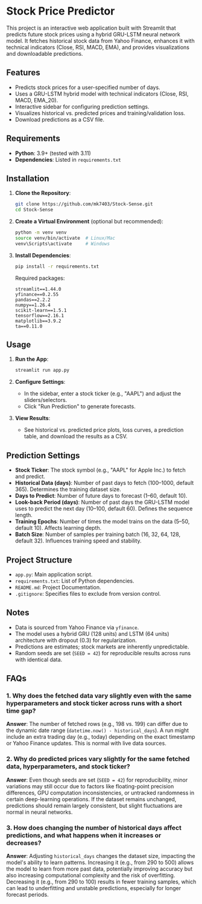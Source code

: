 # Stock Price Predictor

This project is an interactive web application built with Streamlit that predicts future stock prices using a hybrid GRU-LSTM neural network model. It fetches historical stock data from Yahoo Finance, enhances it with technical indicators (Close, RSI, MACD, EMA), and provides visualizations and downloadable predictions.

## Features
- Predicts stock prices for a user-specified number of days.
- Uses a GRU-LSTM hybrid model with technical indicators (Close, RSI, MACD, EMA_20).
- Interactive sidebar for configuring prediction settings.
- Visualizes historical vs. predicted prices and training/validation loss.
- Download predictions as a CSV file.

## Requirements
- **Python**: 3.9+ (tested with 3.11)
- **Dependencies**: Listed in `requirements.txt`

## Installation
1. **Clone the Repository**:
   ```bash
   git clone https://github.com/mk7403/Stock-Sense.git
   cd Stock-Sense
   ```

2. **Create a Virtual Environment** (optional but recommended):
   ```bash
   python -m venv venv
   source venv/bin/activate  # Linux/Mac
   venv\Scripts\activate     # Windows
   ```

3. **Install Dependencies**:
   ```bash
   pip install -r requirements.txt
   ```
   Required packages:
   ```
   streamlit==1.44.0
   yfinance==0.2.55
   pandas==2.2.2
   numpy==1.26.4
   scikit-learn==1.5.1
   tensorflow==2.16.1
   matplotlib==3.9.2
   ta==0.11.0
   ```

## Usage
1. **Run the App**:
   ```bash
   streamlit run app.py
   ```

2. **Configure Settings**:
   - In the sidebar, enter a stock ticker (e.g., "AAPL") and adjust the sliders/selectors.
   - Click "Run Prediction" to generate forecasts.

3. **View Results**:
   - See historical vs. predicted price plots, loss curves, a prediction table, and download the results as a CSV.

## Prediction Settings
- **Stock Ticker**: The stock symbol (e.g., "AAPL" for Apple Inc.) to fetch and predict.
- **Historical Data (days)**: Number of past days to fetch (100–1000, default 365). Determines the training dataset size.
- **Days to Predict**: Number of future days to forecast (1–60, default 10).
- **Look-back Period (days)**: Number of past days the GRU-LSTM model uses to predict the next day (10–100, default 60). Defines the sequence length.
- **Training Epochs**: Number of times the model trains on the data (5–50, default 10). Affects learning depth.
- **Batch Size**: Number of samples per training batch (16, 32, 64, 128, default 32). Influences training speed and stability.

## Project Structure
- `app.py`: Main application script.
- `requirements.txt`: List of Python dependencies.
- `README.md`: Project Documentation.
- `.gitignore`: Specifies files to exclude from version control.

## Notes
- Data is sourced from Yahoo Finance via `yfinance`.
- The model uses a hybrid GRU (128 units) and LSTM (64 units) architecture with dropout (0.3) for regularization.
- Predictions are estimates; stock markets are inherently unpredictable.
- Random seeds are set (`SEED = 42`) for reproducible results across runs with identical data.

## FAQs

### 1. Why does the fetched data vary slightly even with the same hyperparameters and stock ticker across runs with a short time gap?
**Answer**: The number of fetched rows (e.g., 198 vs. 199) can differ due to the dynamic date range (`datetime.now() - historical_days`). A run might include an extra trading day (e.g., today) depending on the exact timestamp or Yahoo Finance updates. This is normal with live data sources.

### 2. Why do predicted prices vary slightly for the same fetched data, hyperparameters, and stock ticker?
**Answer**: Even though seeds are set (`SEED = 42`) for reproducibility, minor variations may still occur due to factors like floating-point precision differences, GPU computation inconsistencies, or untracked randomness in certain deep-learning operations. If the dataset remains unchanged, predictions should remain largely consistent, but slight fluctuations are normal in neural networks.

### 3. How does changing the number of historical days affect predictions, and what happens when it increases or decreases?
**Answer**: Adjusting `historical_days` changes the dataset size, impacting the model's ability to learn patterns. Increasing it (e.g., from 290 to 500) allows the model to learn from more past data, potentially improving accuracy but also increasing computational complexity and the risk of overfitting. Decreasing it (e.g., from 290 to 100) results in fewer training samples, which can lead to underfitting and unstable predictions, especially for longer forecast periods.
